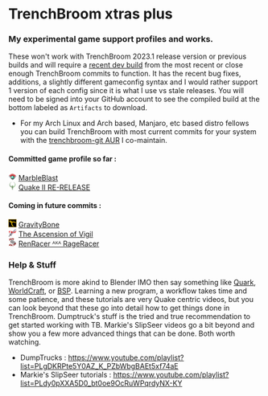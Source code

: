 # **TrenchBroom xtras plus**
### My experimental game support profiles and works.

These won't work with TrenchBroom 2023.1 release version or previous builds and will require a <a href="https://github.com/TrenchBroom/TrenchBroom/actions/runs/5419925551/" target="_BLANK">recent dev build</a> from the most recent or close enough TrenchBroom commits to function. It has the recent bug fixes, additions, a slightly different gameconfig syntax and I would rather support 1 version of each config since it is what I use vs stale releases. You will need to be signed into your GitHub account to see the compiled build at the bottom labeled as `Artifacts` to download.

- For my Arch Linux and Arch based, Manjaro, etc based distro fellows you can build TrenchBroom with most current commits for your system with the [trenchbroom-git AUR](https://aur.archlinux.org/packages/trenchbroom-git) I co-maintain.

#### Committed game profile so far :

<img src="/games_wip/MarbleBlast/Icon.png"  width="16" height="16"> [MarbleBlast](/games_wip/MarbleBlast/)<br>
<img src="/games_wip/Quake2/Icon.png"  width="16" height="16"> [Quake II RE-RELEASE](/games_wip/Quake2/)<br>

#### Coming in future commits :
<img src="/games_wip/GravityBone/Icon.png"  width="16" height="16"> [GravityBone](/games_wip/GravityBone/)<br>
<img src="/games_wip/TAoV/Icon.png"  width="16" height="16"> [The Ascension of Vigil](/games_wip/TAoV/)<br>
<img src="/games_wip/RenRacer/Icon.png"  width="16" height="16"> [RenRacer ᴬᴷᴬ RageRacer](/games_wip/RenRacer/)<br>

### Help & Stuff
TrenchBroom is more akind to Blender IMO then say something like [Quark](https://quark.sourceforge.io/), [WorldCraft](https://web.archive.org/web/20060530014852/http://hosted.planetquake.gamespy.com/worldcraft/index2.shtm), or [BSP](https://www.bspquakeeditor.com/index.php).
Learning a new program, a workflow takes time and some patience, and these tutorials are very Quake centric videos, but you can look beyond that these go into detail how to get things done in 
TrenchBroom. Dumptruck's stuff is the tried and true recommendation to get started working with TB. Markie's SlipSeer videos go a bit beyond and show you a few more advanced things that can be done. Both worth watching.

- DumpTrucks : https://www.youtube.com/playlist?list=PLgDKRPte5Y0AZ_K_PZbWbgBAEt5xf74aE
- Markie's SlipSeer tutorials : https://www.youtube.com/playlist?list=PLdy0pXXA5D0_bt0oe9OcRuWPqrdyNX-KY

